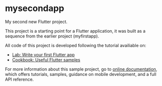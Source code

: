 # mysecondapp

My second new Flutter project.

This project is a starting point for a Flutter application, it was built as a sequence from the earlier project (myfirstapp).

All code of this project is developed following the tutorial availiable on:

- [Lab: Write your first Flutter app](https://flutter.io/docs/get-started/codelab)
- [Cookbook: Useful Flutter samples](https://flutter.io/docs/cookbook)

For more information about this sample project, go to 
[online documentation](https://flutter.io/docs), which offers tutorials, 
samples, guidance on mobile development, and a full API reference.
